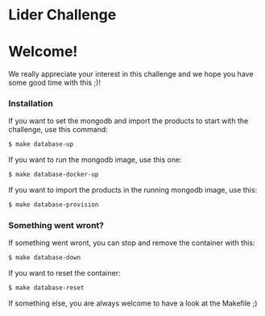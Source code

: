 # Lider Challenge

# Welcome!

We really appreciate your interest in this challenge and we hope you have some good time with this ;)!

### Installation

If you want to set the mongodb and import the products to start with the challenge, use this command:
```sh
$ make database-up
```

If you want to run the mongodb image, use this one:
```sh
$ make database-docker-up
```

If you want to import the products in the running mongodb image, use this:
```sh
$ make database-provision
```
### Something went wront?

If something went wront, you can stop and remove the container with this:
```sh
$ make database-down
```

If you want to reset the container:
```sh
$ make database-reset
```

If something else, you are always welcome to have a look at the Makefile ;)
